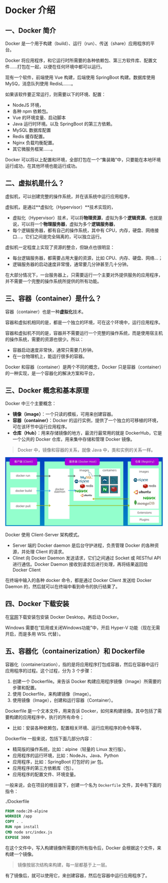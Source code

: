 # Docker 介绍

## 一、Docker 简介

Docker 是一个用于构建（build）、运行（run）、传送（share）应用程序的平台。

Docker 将应用程序，和它运行时所需要的各种依赖包、第三方软件库、配置文件......打包在一起，以便在任何环境中都可以运行。

现有一个软件，前端使用 Vue 构建，后端使用 SpringBoot 构建。数据库使用 MySQ，消息队列使用 RedisL......。

如果该软件要正常运行，则需要以下的环境、配置：

- NodeJS 环境，
- 各种 npm 依赖包。
- Vue 的环境变量、启动脚本
- Java 运行时环境。以及 SpringBoot 的第三方依赖。
- MySQL 数据库配置
- Redis 缓存配置。
- Nginx 负载均衡配置。
- 其它微服务框架......。

Docker 可以将以上配置和环境，全部打包在一个“集装箱”中，只要能在本地环境运行成功，在其他环境也能运行成功。

## 二、虚拟机是什么？

虚拟机，可以创建完整的操作系统，并在该系统中运行应用程序，

虚拟机，是通过**虚拟化（Hypervisor）**技术实现的，

- 虚拟化（Hypervisor）技术，可以将**物理资源**，虚拟为多个**逻辑资源**。也就是说，可以将一个**物理服务器**，虚拟为多个**逻辑服务器**，
- 每个逻辑服务器，都有自己的操作系统，其中有 CPU，内存，硬盘、网络接口...，它们之间是完全隔离的，可以独立运行。

虚拟机一定程度上实现了资源的整合，但缺点也很明显：

- 每台逻辑服务器，都需要占用大量的资源，比如 CPU、内存、硬盘、网络...；
- 逻辑服务器的启动速度非常慢，通常要几分钟甚至几十分钟。

在大部分情况下，一台服务器上，只需要运行一个主要对外提供服务的应用程序，并不需要一个完整的操作系统所提供的所有功能。

## 三、容器（container）是什么？

容器（container）也是一种**虚拟化**技术。

容器和虚拟机相同的是，都是一个独立的环境，可在这个环境中，运行应用程序。

容器和虚拟机不同的是，容器并不需要运行一个完整的操作系统，而是使用宿主机的操作系统，需要的资源也很少。所以：

- 容器启动速度非常快，通常只需要几秒钟。
- 在一台物理机上，能运行很多的容器。

Docker 和容器（container）是两个不同的概念，Docker 只是容器（container）的一种实现，是一个容器化的解决方案和平台，

## 三、Docker 概念和基本原理

Docker 中三个主要概念：

- **镜像（image）**：一个只读的模板，可用来创建容器。
- **容器（container）**：Docker 的运行实例，提供了一个独立的可移植的环境，可在该环节中运行应用程序。
- **仓库（Hub）**：用来存储镜像的地方，最流行最常用的就是 DockerHub，它是一个公共的 Docker 仓库，用来集中存储和管理 Docker 镜像。

> Docker 中，镜像和容器的关系，就像 Java 中，类和实例的关系一样。

![Docker基本原理和概念](NodeAssets/Docker基本原理和概念.jpg)

Docker 使用 Client-Server 架构模式。

- Server 端的 Docker daemon 是后台守护进程，负责管理 Docker 的各种资源，并处理 Client 的请求。
- Clinet 向 Docker Daemon 发送请求，它们之间通过 Socket 或 RESTful API 进行通信。Docker Daemon 接收到请求后进行处理，再将结果返回给 Docker Client

在终端中输入的各种 docker 命令，都是通过 Docker Client 发送给 Docker Daemon 的，然后就可以在终端中看到命令的执行结果了。

## 四、Docker 下载安装

在[官网](https://www.docker.com/)下载安装包安装 Docker Desktop。再启动 Docker。

Windows 需要在”启用或关闭Windows功能”中，开启 Hyper-V 功能（现在无需开启，而是多用 WSL 代替）。

## 五、容器化（containerization）和 Dockerfile

容器化（containerization），指的是将应用程序打包成容器，然后在容器中运行应用程序的过程。这个过程，分为 3 个步骤：

1. 创建一个 Dockerfile。来告诉 Docker 构建应用程序镜像（Image）所需要的步骤和配置。
2. 使用 Dockerfile，来构建镜像（Image）。
3. 使用镜像（Image），创建和运行容器（Container）。

Dockerfile 是一个文本文件，用来告诉 Docker，如何来构建镜像。其中包括了需要构建的应用程序中，执行的所有命令；

- 比如：安装各种依赖包，配置相关环境、运行应用程序的命令等等，

Dockerfile 一般来说，包括下面几部分内容：

- 精简版的操作系统，比如：alpine（轻量的 Linux 发行版）。
- 应用程序的运行环境，比如：NodeJs，Java、Python
- 应用程序，比如：SpringBoot 打包好的 jar 包。
- 应用程序的第三方依赖库（包）。
- 应用程序的配置文件、环境变量。

一般来说，会在项目的根目录下，创建一个名为 `Dockerfile` 文件，其中有下面的指令：

./Dockerfile

```dockerfile
FROM node:20-alpine
WORKDIR /app
COPY . .
RUN npm install
CMD node src/index.js
EXPOSE 3000
```

在这个文件中，写入构建镜像所需要的所有指令后，Docker 会根据这个文件，来构建一个镜像。

> 镜像按层次结构来构建，每一层都基于上一层。

有了镜像后，就可以使用它，来创建容器，然后在容器中运行应用程序了。

